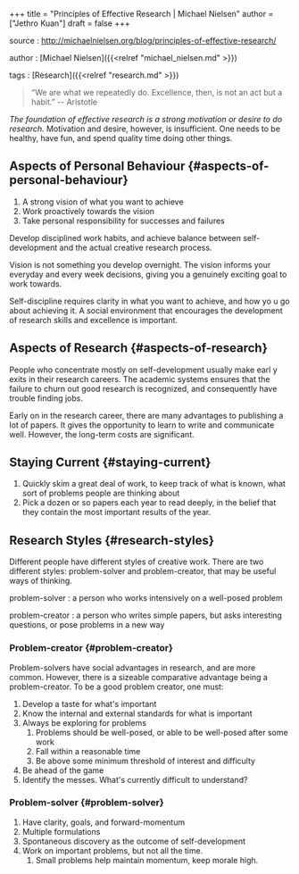 +++
title = "Principles of Effective Research | Michael Nielsen"
author = ["Jethro Kuan"]
draft = false
+++

source
: <http://michaelnielsen.org/blog/principles-of-effective-research/>

author
: [Michael Nielsen]({{<relref "michael_nielsen.md" >}})

tags
: [Research]({{<relref "research.md" >}})

> “We are what we repeatedly do. Excellence, then, is not an act but a habit.” -- Aristotle

_The foundation of effective research is a strong motivation or desire to do
research._ Motivation and desire, however, is insufficient. One needs to be
healthy, have fun, and spend quality time doing other things.

## Aspects of Personal Behaviour {#aspects-of-personal-behaviour}

1.  A strong vision of what you want to achieve
2.  Work proactively towards the vision
3.  Take personal responsibility for successes and failures

Develop disciplined work habits, and achieve balance between self-development
and the actual creative research process.

Vision is not something you develop overnight. The vision informs your everyday
and every week decisions, giving you a genuinely exciting goal to work towards.

Self-discipline requires clarity in what you want to achieve, and how yo u go
about achieving it. A social environment that encourages the development of
research skills and excellence is important.

## Aspects of Research {#aspects-of-research}

People who concentrate mostly on self-development usually make earl y exits in
their research careers. The academic systems ensures that the failure to churn
out good research is recognized, and consequently have trouble finding jobs.

Early on in the research career, there are many advantages to publishing a lot
of papers. It gives the opportunity to learn to write and communicate well.
However, the long-term costs are significant.

## Staying Current {#staying-current}

1.  Quickly skim a great deal of work, to keep track of what is known, what sort
    of problems people are thinking about
2.  Pick a dozen or so papers each year to read deeply, in the belief that they
    contain the most important results of the year.

## Research Styles {#research-styles}

Different people have different styles of creative work. There are two different
styles: problem-solver and problem-creator, that may be useful ways of thinking.

problem-solver
: a person who works intensively on a well-posed
problem

problem-creator
: a person who writes simple papers, but asks
interesting questions, or pose problems in a new way

### Problem-creator {#problem-creator}

Problem-solvers have social advantages in research, and are more common.
However, there is a sizeable comparative advantage being a problem-creator. To
be a good problem creator, one must:

1.  Develop a taste for what's important
2.  Know the internal and external standards for what is important
3.  Always be exploring for problems
    1.  Problems should be well-posed, or able to be well-posed after some work
    2.  Fall within a reasonable time
    3.  Be above some minimum threshold of interest and difficulty
4.  Be ahead of the game
5.  Identify the messes. What's currently difficult to understand?

### Problem-solver {#problem-solver}

1.  Have clarity, goals, and forward-momentum
2.  Multiple formulations
3.  Spontaneous discovery as the outcome of self-development
4.  Work on important problems, but not all the time.
    1.  Small problems help maintain momentum, keep morale high.
